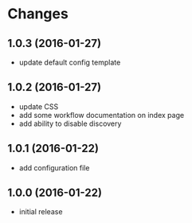 # Changes

## 1.0.3 (2016-01-27)
- update default config template

## 1.0.2 (2016-01-27)
- update CSS
- add some workflow documentation on index page
- add ability to disable discovery

## 1.0.1 (2016-01-22)
- add configuration file

## 1.0.0 (2016-01-22)
- initial release
